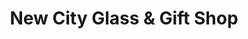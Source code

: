 ---
title: "New City Glass & Gift Shop"
url: /oakland/new-city-glass-and-gift-shop/
shop: clothes
---